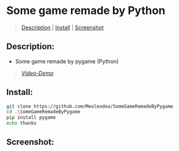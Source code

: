 # Some game remade by Python
> [Description](#description) | [Install](#install) | [Screenshot](#screenshot) 
## Description:
- Some game remade by pygame (Python)
> [_Video-Demo_](https://youtube.com/playlist?list=PLHhux1PVu8qWNR2Lbs-W5llJIHA8dggBl&si=Nhng9Ti1wXbfj9Qz)
## Install:
```bash
git clone https://github.com/Meoleodeo/SomeGameRemadeByPygame
cd .\SomeGameRemadeByPygame
pip install pygame
echo thanks
```
## Screenshot:




